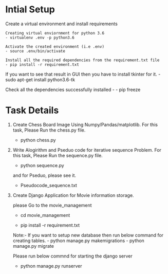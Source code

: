 # Intial Setup

Create a virtual environment and install requirements

	Creating virtual enviornment for python 3.6
	- virtualenv .env -p python3.6
	
	Activate the created environment (i.e .env)
	- source .env/bin/activate
	
	Install all the required dependencies from the requirement.txt file
	- pip install -r requirement.txt

If you want to see that result in GUI then you have to install tkinter for it.
	- sudo apt-get install python3.6-tk

Check all the dependencies successfully installed -
	- pip freeze


# Task Details

1. Create Chess Board Image Using Numpy/Pandas/matplotlib.
	For this task, Please Run the chess.py file.
	- python chess.py

2. Write Alogirithm and Pseduo code for iterative sequence Problem.
	For this task, Please Run the sequence.py file.
	- python sequence.py

	and for Pseduo, please see it.
	- Pseudocode_sequence.txt

3. Create Django Application for Movie information storage.
	
	please Go to the movie_management
	- cd movie_management

	- pip install -r requirement.txt

	Note:- If you want to setup new database then run below command for creating tables.
		- python manage.py makemigrations
		- python manage.py migrate

	Please run below commnd for starting the django server
	- python manage.py runserver

